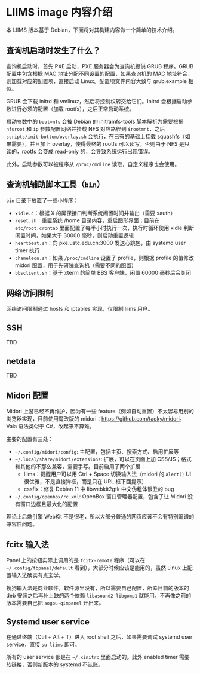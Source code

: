 # LIIMS image 内容介绍

本 LIIMS 版本基于 Debian，下面将对其构建内容做一个简单的技术介绍。

## 查询机启动时发生了什么？

查询机启动时，首先 PXE 启动，PXE 服务器会为查询机提供 GRUB 程序。GRUB 配置中包含根据 MAC 地址分配不同设置的配置，如果查询机的 MAC 地址符合，则加载对应的配置项，直接启动 Linux。配置项文件内容大致与 grub.example 相似。

GRUB 会下载 initrd 和 vmlinuz，然后将控制权转交给它们。Initrd 会根据启动参数进行必须的配置（加载 rootfs），之后正常启动系统。

启动参数中的 `boot=nfs` 会被 Debian 的 initramfs-tools 脚本解析为需要根据 `nfsroot` 和 `ip` 参数配置网络并挂载 NFS 对应路径到 `$rootmnt`，之后 `scripts/init-bottom/overlay.sh` 会执行，在已有的基础上挂载 squashfs（如果需要），并且加上 overlay，使得最终的 rootfs 可以读写。否则由于 NFS 是只读的，rootfs 会变成 read-only 的，会导致系统运行出现错误。

此外，启动参数可以被程序从 `/proc/cmdline` 读取，自定义程序也会使用。

## 查询机辅助脚本工具（`bin`）

`bin` 目录下放置了一些小程序：

- `xidle.c`：根据 X 的屏保接口判断系统闲置时间并输出（需要 xauth）
- `reset.sh`：重置系统 /home 目录内容，重启图形界面；目前在 `etc/root.crontab` 里面配置了每半小时执行一次，执行时循环使用 xidle 判断闲置时间，如果大于 30000 毫秒，则启动重置逻辑
- `heartbeat.sh`：向 pxe.ustc.edu.cn:3000 发送心跳包，由 systemd user timer 执行
- `chameleon.sh`：如果 `/proc/cmdline` 设置了 profile，则根据 profile 的值修改 midori 配置，用于先研院查询机（需要不同的配置）
- `bbsclient.sh`：基于 xterm 的简单 BBS 客户端，闲置 60000 毫秒后会关闭

## 网络访问限制

网络访问限制通过 hosts 和 iptables 实现，仅限制 liims 用户。

## SSH

TBD

## netdata

TBD

## Midori 配置

Midori 上游已经不再维护，因为有一些 feature（例如自动重置）不太容易用别的浏览器实现，目前使用魔改版的 midori：<https://github.com/taoky/midori>。Vala 语法类似于 C#，改起来不算难。

主要的配置有三处：

- `~/.config/midori/config`: 主配置，包括主页、搜索方式、启用扩展等
- `~/.local/share/midori/extensions`: 扩展，可以在页面上加 CSS/JS；格式和其他的不那么兼容，需要手写。目前启用了两个扩展：
    - liims：提醒用户可以用 Ctrl + Space 切换输入法（midori 的 `alert()` UI 很优雅，不是直接弹框，而是只在 URL 框下面提示）
    - cssfix：修复 Debian 11 中 libwebkit2gtk 中文伪粗体很丑的 bug
- `~/.config/openbox/rc.xml`: OpenBox 窗口管理器配置，包含了让 Midori 没有窗口边框且最大化的配置

理论上后端引擎 WebKit 不是很老，所以大部分普通的网页应该不会有特别离谱的兼容性问题。

## fcitx 输入法

Panel 上的按钮实际上调用的是 `fcitx-remote` 程序（可以在 `~/.config/fbpanel/default` 看到），大部分时候应该是能用的，虽然 Linux 上配置输入法确实有点玄学。

搜狗输入法是商业软件，软件源里没有，所以需要自己配置，所幸目前的版本的 deb 安装之后再补上缺的两个依赖 `libasound2 libgomp1` 就能用，不再像之前的版本需要自己把 `sogou-qimpanel` 开出来。

## Systemd user service

在通过终端（Ctrl + Alt + T）进入 root shell 之后，如果需要调试 systemd user service，直接 `su liims` 即可。

所有的 user service 都是在 `~/.xinitrc` 里面启动的。此外 enabled timer 需要软链接，否则新版本的 systemd 不认账。
